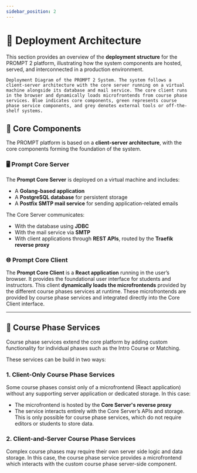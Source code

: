 ```yaml
---
sidebar_position: 2
---
```


# 🚀 Deployment Architecture

This section provides an overview of the **deployment structure** for the PROMPT 2 platform, illustrating how the system components are hosted, served, and interconnected in a production environment.



```{figure} ./deployment.png
Deployment Diagram of the PROMPT 2 System. The system follows a client-server architecture with the core server running on a virtual machine alongside its database and mail service. The core client runs in the browser and dynamically loads microfrontends from course phase services. Blue indicates core components, green represents course phase service components, and grey denotes external tools or off-the-shelf systems.
```

## 🧱 Core Components

The PROMPT platform is based on a **client-server architecture**, with the core components forming the foundation of the system.

### 🖥️ Prompt Core Server

The **Prompt Core Server** is deployed on a virtual machine and includes:

* A **Golang-based application**
* A **PostgreSQL database** for persistent storage
* A **Postfix SMTP mail service** for sending application-related emails

The Core Server communicates:

* With the database using **JDBC**
* With the mail service via **SMTP**
* With client applications through **REST APIs**, routed by the **Traefik reverse proxy**

### 🌐 Prompt Core Client

The **Prompt Core Client** is a **React application** running in the user’s browser. It provides the foundational user interface for students and instructors. This client **dynamically loads the microfrontends** provided by the different course phases services at runtime. These microfrontends are provided by course phase services and integrated directly into the Core Client interface.

---

## 🧩 Course Phase Services

Course phase services extend the core platform by adding custom functionality for individual phases such as the Intro Course or Matching.

These services can be build in two ways:

### 1. **Client-Only Course Phase Services**

Some course phases consist only of a microfrontend (React application) without any supporting server application or dedicated storage. In this case:

* The microfrontend is hosted by the **Core Server's reverse proxy**
* The service interacts entirely with the Core Server’s APIs and storage. This is only possible for course phase services, which do not require editors or students to store data. 

### 2. **Client-and-Server Course Phase Services**

Complex course phases may require their own server side logic and data storage. 
In this case, the course phase service provides a microfrontend which interacts with the custom course phase server-side component. 
